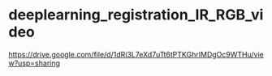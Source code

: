 # deeplearning_registration_IR_RGB_video
<https://drive.google.com/file/d/1dRi3L7eXd7uTt6tPTKGhrIMDgOc9WTHu/view?usp=sharing>
